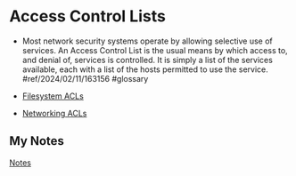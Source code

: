 # Access Control Lists
- Most network security systems operate by allowing selective use of services. An Access Control List is the usual means by which access to, and denial of, services is controlled. It is simply a list of the services available, each with a list of the hosts permitted to use the service. #ref/2024/02/11/163156 #glossary 

- [Filesystem ACLs](filesystem-acls.md)
- [Networking ACLs](networking-acls.md)
## My Notes
[Notes](mynotes/acls-notes.md)
